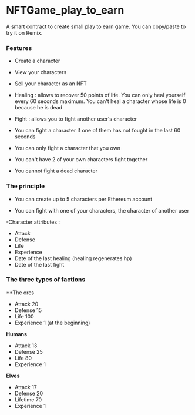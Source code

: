 # NFTGame_play_to_earn

A smart contract to create small play to earn game.
You can copy/paste to try it on Remix.

### Features

- Create a character

- View your characters

- Sell your character as an NFT

- Healing : allows to recover 50 points of life. You can only heal yourself every 60 seconds maximum. You can't heal a character whose life is 0 because he is dead

- Fight : allows you to fight another user's character

- You can fight a character if one of them has not fought in the last 60 seconds

- You can only fight a character that you own

- You can't have 2 of your own characters fight together

- You cannot fight a dead character

### The principle

- You can create up to 5 characters per Ethereum account

- You can fight with one of your characters, the character of another user

-Character attributes :

- Attack
- Defense
- Life
- Experience
- Date of the last healing (healing regenerates hp)
- Date of the last fight

### The three types of factions

**The orcs

- Attack 20
- Defense 15
- Life 100
- Experience 1 (at the beginning)

**Humans**

- Attack 13
- Defense 25
- Life 80
- Experience 1

**Elves**

- Attack 17
- Defense 20
- Lifetime 70
- Experience 1
